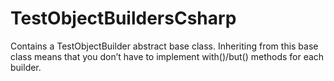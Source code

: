 TestObjectBuildersCsharp
========================

Contains a TestObjectBuilder abstract base class.  Inheriting  from this base class means that you don’t have to implement with()/but() methods for each builder.
